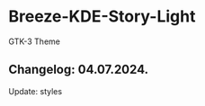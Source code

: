 # Breeze-KDE-Story-Light
GTK-3 Theme

Changelog: 04.07.2024.
-----------------------

Update: styles
